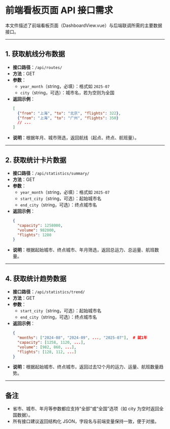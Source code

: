 # 前端看板页面 API 接口需求

本文件描述了前端看板页面（DashboardView.vue）与后端联调所需的主要数据接口。

---

## 1. 获取航线分布数据

- **接口路径**：`/api/routes/`
- **方法**：GET
- **参数**：
  - `year_month`（string，必填）：格式如 `2025-07`
  - `city`（string，可选）：城市名，若为空则为全国
- **返回示例**：
  ```json
  [
    {"from": "上海", "to": "北京", "flights": 322},
    {"from": "上海", "to": "广州", "flights": 350}
    // ...
  ]
  ```
- **说明**：根据年月、城市筛选，返回航线（起点、终点、航班量）。

---

## 2. 获取统计卡片数据

- **接口路径**：`/api/statistics/summary/`
- **方法**：GET
- **参数**：
  - `year_month`（string，必填）：格式如 `2025-07`
  - `start_city`（string，可选）：起始城市名
  - `end_city`（string，可选）：终点城市名
- **返回示例**：
  ```json
  {
    "capacity": 1258000,
    "volume": 982000,
    "flights": 1280
  }
  ```
- **说明**：根据起始城市、终点城市、年月筛选，返回总运力、总运量、航班数量。

---

## 4. 获取统计趋势数据

- **接口路径**：`/api/statistics/trend/`
- **方法**：GET
- **参数**：
  - `start_city`（string，可选）：起始城市名
  - `end_city`（string，可选）：终点城市名
- **返回示例**：
  ```json
  {
    "months": ["2024-08", "2024-09", ..., "2025-07"],  # 就1年
    "capacity": [1258, 1120, ...],
    "volume": [982, 860, ...],
    "flights": [128, 112, ...]
  }
  ```
- **说明**：根据起始城市、终点城市，返回过去12个月的运力、运量、航班数量趋势。

---

## 备注
- 省市、城市、年月等参数都应支持“全部”或“全国”选项（如 city 为空时返回全国数据）。
- 所有接口建议返回结构化 JSON，字段名与前端变量保持一致，便于对接。